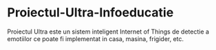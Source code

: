 # Proiectul-Ultra-Infoeducatie
Proiectul Ultra este un sistem inteligent Internet of Things de detectie a emotiilor ce poate fi implementat in casa, masina, frigider, etc.
